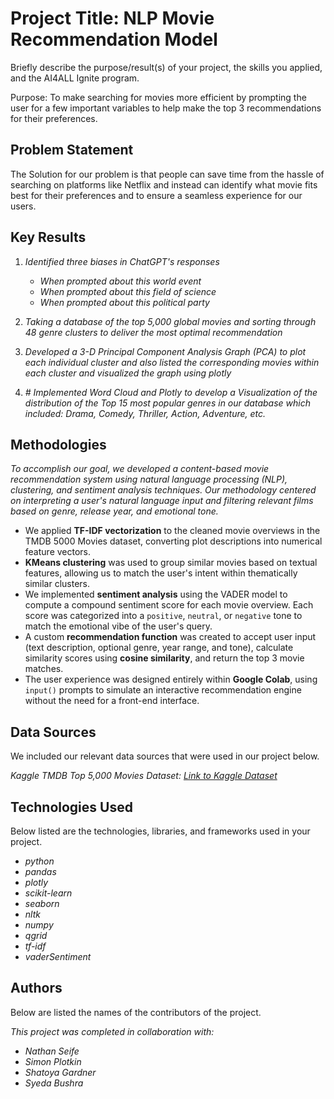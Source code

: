 # Project Title: NLP Movie Recommendation Model

Briefly describe the purpose/result(s) of your project, the skills you applied, and the AI4ALL Ignite program.

Purpose: To make searching for movies more efficient by prompting the user for a few important variables to help make the top 3 recommendations for their preferences.


## Problem Statement <!--- do not change this line -->

The Solution for our problem is that people can save time from the hassle of searching on platforms like Netflix and instead can identify what movie fits best for their preferences and to ensure a seamless experience for our users.

## Key Results <!--- do not change this line -->

1. *Identified three biases in ChatGPT's responses*
   - *When prompted about this world event*
   - *When prompted about this field of science*
   - *When prompted about this political party*
  
2. *Taking a database of the top 5,000 global movies and sorting through 48 genre clusters to deliver the most optimal recommendation*
3. *Developed a 3-D Principal Component Analysis Graph (PCA) to plot each individual cluster and also listed the corresponding movies within each cluster and visualized the graph using plotly*
4. *# Implemented Word Cloud and Plotly to develop a Visualization of the distribution of the Top 15 most popular genres in our database which included: Drama, Comedy, Thriller, Action, Adventure, etc.*


## Methodologies <!--- do not change this line -->

*To accomplish our goal, we developed a content-based movie recommendation system using natural language processing (NLP), clustering, and sentiment analysis techniques. Our methodology centered on interpreting a user's natural language input and filtering relevant films based on genre, release year, and emotional tone.*

- We applied **TF-IDF vectorization** to the cleaned movie overviews in the TMDB 5000 Movies dataset, converting plot descriptions into numerical feature vectors.
- **KMeans clustering** was used to group similar movies based on textual features, allowing us to match the user's intent within thematically similar clusters.
- We implemented **sentiment analysis** using the VADER model to compute a compound sentiment score for each movie overview. Each score was categorized into a `positive`, `neutral`, or `negative` tone to match the emotional vibe of the user's query.
- A custom **recommendation function** was created to accept user input (text description, optional genre, year range, and tone), calculate similarity scores using **cosine similarity**, and return the top 3 movie matches.
- The user experience was designed entirely within **Google Colab**, using `input()` prompts to simulate an interactive recommendation engine without the need for a front-end interface.


## Data Sources <!--- do not change this line -->

We included our relevant data sources that were used in our project below.

*Kaggle TMDB Top 5,000 Movies Dataset: [Link to Kaggle Dataset]([https://www.kaggle.com/datasets](https://www.kaggle.com/datasets/tmdb/tmdb-movie-metadata?utm_source=chatgpt.com&select=tmdb_5000_movies.csv))*

## Technologies Used <!--- do not change this line -->

Below listed are the technologies, libraries, and frameworks used in your project.

- *python*
- *pandas*
- *plotly*
- *scikit-learn*
- *seaborn*
- *nltk*
- *numpy*
- *qgrid*
- *tf-idf*
- *vaderSentiment*


## Authors <!--- do not change this line -->

Below are listed the names of the contributors of the project.

*This project was completed in collaboration with:*
- *Nathan Seife*
- *Simon Plotkin*
- *Shatoya Gardner*
- *Syeda Bushra*

